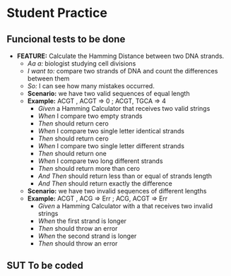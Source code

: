 # Student Practice

## Funcional tests to be done

- **FEATURE:** Calculate the Hamming Distance between two DNA strands.
  - _Aa a:_ biologist studying cell divisions
  - _I want to:_ compare two strands of DNA and count the differences between them
  - _So:_ I can see how many mistakes occurred.
  - **Scenario:** we have two valid sequences of equal length
  - **Example:** ACGT , ACGT => 0 ; ACGT, TGCA => 4
    - _Given_ a Hamming Calculator that receives two valid strings
    - _When_ I compare two empty strands
    - _Then_ should return cero
    - _When_ I compare two single letter identical strands
    - _Then_ should return cero
    - _When_ I compare two single letter different strands
    - _Then_ should return one
    - _When_ I compare two long different strands
    - _Then_ should return more than cero
    - _And Then_ should return less than or equal of strands length
    - _And Then_ should return exactly the difference
  - **Scenario:** we have two invalid sequences of different lengths
  - **Example:** ACGT , ACG => Err ; ACG, ACGT => Err
    - _Given_ a Hamming Calculator with a that receives two invalid strings
    - _When_ the first strand is longer
    - _Then_ should throw an error
    - _When_ the second strand is longer
    - _Then_ should throw an error

## SUT To be coded
